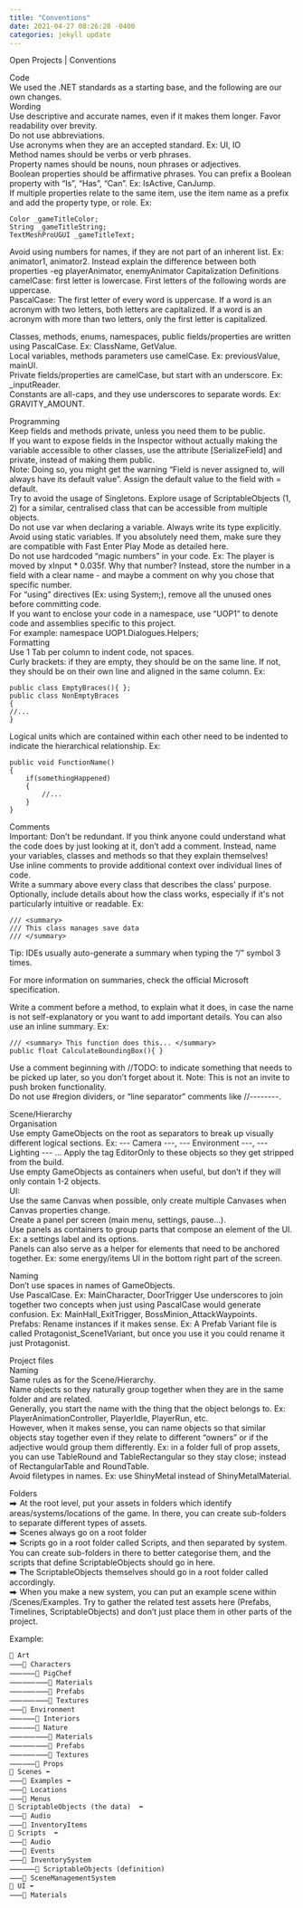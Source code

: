 ```yaml
---
title: "Conventions"
date: 2021-04-27 08:26:28 -0400
categories: jekyll update
---
```



Open Projects | Conventions   
   
   
Code   
We used the .NET standards as a starting base, and the following are our own changes.   
Wording   
Use descriptive and accurate names, even if it makes them longer. Favor readability over brevity.   
Do not use abbreviations.   
Use acronyms when they are an accepted standard. Ex: UI, IO   
Method names should be verbs or verb phrases.   
Property names should be nouns, noun phrases or adjectives.   
Boolean properties should be affirmative phrases. You can prefix a Boolean property with “Is”, “Has”, “Can”. Ex: IsActive, CanJump.   
If multiple properties relate to the same item, use the item name as a prefix and add the property type, or role. Ex:   

```
Color _gameTitleColor;
String _gameTitleString;
TextMeshProUGUI _gameTitleText;
```

Avoid using numbers for names, if they are not part of an inherent list. Ex: animator1, animator2. Instead explain the difference between both properties -eg playerAnimator, enemyAnimator 
Capitalization
Definitions
camelCase: first letter is lowercase. First letters of the following words are uppercase.   
PascalCase: The first letter of every word is uppercase. If a word is an acronym with two letters, both letters are capitalized. If a word is an acronym with more than two letters, only the first letter is capitalized.   

Classes, methods, enums, namespaces, public fields/properties are written using PascalCase. Ex: ClassName, GetValue.   
Local variables, methods parameters use camelCase. Ex: previousValue, mainUI.   
Private fields/properties are camelCase, but start with an underscore. Ex: _inputReader.   
Constants are all-caps, and they use underscores to separate words. Ex: GRAVITY_AMOUNT.   
   
Programming   
Keep fields and methods private, unless you need them to be public.   
If you want to expose fields in the Inspector without actually making the variable accessible to other classes, use the attribute [SerializeField] and private, instead of making them public.   
Note: Doing so, you might get the warning “Field is never assigned to, will always have its default value”. Assign the default value to the field with = default.   
Try to avoid the usage of Singletons. Explore usage of ScriptableObjects (1, 2) for a similar, centralised class that can be accessible from multiple objects.   
Do not use var when declaring a variable. Always write its type explicitly.   
Avoid using static variables. If you absolutely need them, make sure they are compatible with Fast Enter Play Mode as detailed here.   
Do not use hardcoded “magic numbers” in your code. Ex: The player is moved by xInput * 0.035f. Why that number? Instead, store the number in a field with a clear name - and maybe a comment on why you chose that specific number.   
For “using” directives (Ex: using System;), remove all the unused ones before committing code.   
If you want to enclose your code in a namespace, use “UOP1” to denote code and assemblies specific to this project.   
For example: namespace UOP1.Dialogues.Helpers;   
Formatting   
Use 1 Tab per column to indent code, not spaces.   
Curly brackets: if they are empty, they should be on the same line. If not, they should be on their own line and aligned in the same column. Ex:   

```
public class EmptyBraces(){ };
public class NonEmptyBraces
{
//...
}
```

Logical units which are contained within each other need to be indented to indicate the hierarchical relationship. Ex:   

```
public void FunctionName()
{
    if(somethingHappened)
    {
        //...
    }
}
```

Comments   
Important: Don’t be redundant. If you think anyone could understand what the code does by just looking at it, don’t add a comment. Instead, name your variables, classes and methods so that they explain themselves!   
Use inline comments to provide additional context over individual lines of code.   
Write a summary above every class that describes the class' purpose. Optionally, include details about how the class works, especially if it's not particularly intuitive or readable. Ex:   

```
/// <summary>
/// This class manages save data
/// </summary>
```

Tip: IDEs usually auto-generate a summary when typing the “/” symbol 3 times.

For more information on summaries, check the official Microsoft specification.

Write a comment before a method, to explain what it does, in case the name is not self-explanatory or you want to add important details. You can also use an inline summary. Ex:

```
/// <summary> This function does this... </summary>
public float CalculateBoundingBox(){ }
```
  
Use a comment beginning with //TODO: to indicate something that needs to be picked up later, so you don’t forget about it. Note: This is not an invite to push broken functionality.   
Do not use #region dividers, or “line separator” comments like //--------.   
   
   
Scene/Hierarchy   
Organisation   
Use empty GameObjects on the root as separators to break up visually different logical sections. Ex: --- Camera ---, --- Environment ---, --- Lighting --- …
Apply the tag EditorOnly to these objects so they get stripped from the build.   
Use empty GameObjects as containers when useful, but don’t if they will only contain 1-2 objects.   
UI:   
Use the same Canvas when possible, only create multiple Canvases when Canvas properties change.   
Create a panel per screen (main menu, settings, pause...).   
Use panels as containers to group parts that compose an element of the UI. Ex: a settings label and its options.   
Panels can also serve as a helper for elements that need to be anchored together. Ex: some energy/items UI in the bottom right part of the screen.   
   
Naming   
Don’t use spaces in names of GameObjects.   
Use PascalCase. Ex: MainCharacter, DoorTrigger
Use underscores to join together two concepts when just using PascalCase would generate confusion. Ex: MainHall_ExitTrigger, BossMinion_AttackWaypoints.   
Prefabs: Rename instances if it makes sense. Ex: A Prefab Variant file is called Protagonist_Scene1Variant, but once you use it you could rename it just Protagonist.   
   
   
Project files   
Naming   
Same rules as for the Scene/Hierarchy.   
Name objects so they naturally group together when they are in the same folder and are related.   
Generally, you start the name with the thing that the object belongs to. Ex: PlayerAnimationController, PlayerIdle, PlayerRun, etc.   
However, when it makes sense, you can name objects so that similar objects stay together even if they relate to different “owners” or if the adjective would group them differently. Ex: in a folder full of prop assets, you can use TableRound and TableRectangular so they stay close; instead of RectangularTable and RoundTable.   
Avoid filetypes in names. Ex: use ShinyMetal instead of ShinyMetalMaterial.   
   
Folders   
⮕ At the root level, put your assets in folders which identify areas/systems/locations of the game. In there, you can create sub-folders to separate different types of assets.   
⮕ Scenes always go on a root folder   
⮕ Scripts go in a root folder called Scripts, and then separated by system. You can create sub-folders in there to better categorise them, and the scripts that define ScriptableObjects should go in here.   
⮕ The ScriptableObjects themselves should go in a root folder called accordingly.   
⮕ When you make a new system, you can put an example scene within /Scenes/Examples. Try to gather the related test assets here (Prefabs, Timelines, ScriptableObjects) and don’t just place them in other parts of the project.   
   
Example:
```
📁 Art
⸺📁 Characters
⸺⸺📁 PigChef
⸺⸺⸺📁 Materials
⸺⸺⸺📁 Prefabs
⸺⸺⸺📁 Textures
⸺📁 Environment
⸺⸺📁 Interiors
⸺⸺📁 Nature
⸺⸺⸺📁 Materials
⸺⸺⸺📁 Prefabs
⸺⸺⸺📁 Textures
⸺⸺📁 Props
📁 Scenes ⬅
⸺📁 Examples ⬅
⸺📁 Locations
⸺📁 Menus
📁 ScriptableObjects (the data)  ⬅
⸺📁 Audio
⸺📁 InventoryItems
📁 Scripts  ⬅
⸺📁 Audio
⸺📁 Events
⸺📁 InventorySystem
⸺⸺📁 ScriptableObjects (definition)
⸺📁 SceneManagementSystem
📁 UI ⬅
⸺📁 Materials
```





[jekyll-docs]: https://jekyllrb.com/docs/home
[jekyll-gh]:   https://github.com/jekyll/jekyll
[jekyll-talk]: https://talk.jekyllrb.com/
